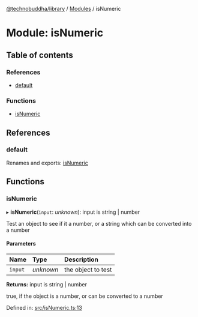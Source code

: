 [@technobuddha/library](../../README.md) / [Modules](../Modules.md) / isNumeric

# Module: isNumeric

## Table of contents

### References

- [default](isnumeric.md#default)

### Functions

- [isNumeric](isnumeric.md#isnumeric)

## References

### default

Renames and exports: [isNumeric](isnumeric.md#isnumeric)

## Functions

### isNumeric

▸ **isNumeric**(`input`: *unknown*): input is string \| number

Test an object to see if it a number, or a string which can be converted into a number

#### Parameters

| Name | Type | Description |
| :------ | :------ | :------ |
| `input` | *unknown* | the object to test |

**Returns:** input is string \| number

true, if the object is a number, or can be converted to a number

Defined in: [src/isNumeric.ts:13](https://github.com/technobuddha/hill.software/blob/693f679/packages/library/src/isNumeric.ts#L13)
